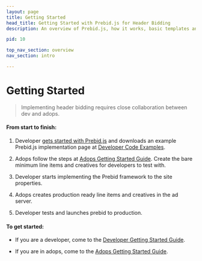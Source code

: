 ```yaml
---
layout: page
title: Getting Started
head_title: Getting Started with Prebid.js for Header Bidding
description: An overview of Prebid.js, how it works, basic templates and examples, and more.

pid: 10

top_nav_section: overview
nav_section: intro

---
```




<div class="bs-docs-section" markdown="1">

# Getting Started

> Implementing header bidding requires close collaboration between dev and adops.

#### From start to finish:

1. Developer [gets started with Prebid.js](/dev-docs/getting-started.html) and downloads an example Prebid.js implementation page at [Developer Code Examples](/dev-docs/examples/basic-example.html).

2. Adops follow the steps at [Adops Getting Started Guide](/adops.html). Create the bare minimum line items and creatives for developers to test with.

3. Developer starts implementing the Prebid framework to the site properties.

4. Adops creates production ready line items and creatives in the ad server.

5. Developer tests and launches prebid to production.

#### To get started:

- If you are a developer, come to the [Developer Getting Started Guide](/dev-docs/getting-started.html).

- If you are in adops, come to the [Adops Getting Started Guide](/adops.html).

</div>
